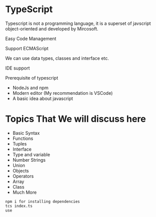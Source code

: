 # TypeScript

Typescript is not a programming language, it is a superset of javscript object-oriented and developed by Mircosoft.

Easy Code Management

Support ECMAScript

We can use data types, classes and interface etc.

IDE support

Prerequisite of typescript

- NodeJs and npm
- Modern editor (My recommendation is VSCode)
- A basic idea about javascript

# Topics That We will discuss here

- Basic Syntax
- Functions
- Tuples
- Interface
- Type and variable
- Number Strings
- Union
- Objects
- Operators
- Array
- Class
- Much More

```
npm i for installing dependencies
tcs index.ts
use
```
